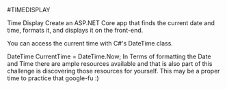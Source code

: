 #TIMEDISPLAY

Time Display
Create an ASP.NET Core app that finds the current date and time, formats it, and displays it on the front-end.

You can access the current time with C#'s DateTime class.

DateTime CurrentTime = DateTime.Now;
In Terms of formatting the Date and Time there are ample resources available and that is also part of this challenge is discovering those resources for yourself. This may be a proper time to practice that google-fu :)

